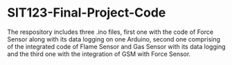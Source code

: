 # SIT123-Final-Project-Code
The respository includes three .ino files, first one with the code of Force Sensor along with its data logging on one Arduino, second one comprising of the integrated code of Flame Sensor and Gas Sensor with its data logging and the third one with the integration of GSM with Force Sensor.
